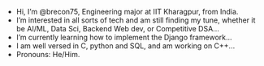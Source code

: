 -  Hi, I’m @brecon75, Engineering major at IIT Kharagpur, from India.
-  I’m interested in all sorts of tech and am still finding my tune, whether it be AI/ML, Data Sci, Backend Web dev, or Competitive DSA...
-  I’m currently learning how to implement the Django framework...
-  I am well versed in C, python and SQL, and am working on C++... 
-  Pronouns: He/Him.

<!---
:)
--->

